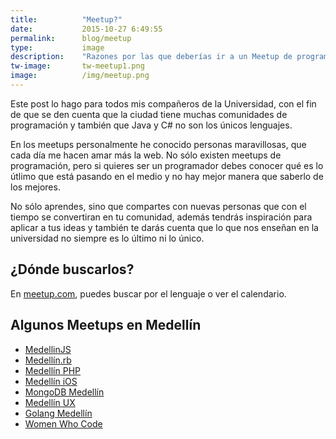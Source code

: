 ```yaml
---
title:  		"Meetup?"
date:   		2015-10-27 6:49:55
permalink: 		blog/meetup
type: 			image
description: 	"Razones por las que deberías ir a un Meetup de programación"
tw-image: 		tw-meetup1.png
image: 			/img/meetup.png
---
```

Este post lo hago para todos mis compañeros de la Universidad, con el fin de que se den cuenta que la ciudad tiene muchas comunidades de programación y también que Java y C# no son los únicos lenguajes.

En los meetups personalmente he conocido personas maravillosas, que cada día me hacen amar más la web. No sólo existen meetups de programación, pero si quieres ser un programador debes conocer qué es lo útlimo que está pasando en el medio y no hay mejor manera que saberlo de los mejores.

No sólo aprendes, sino que compartes con nuevas personas que con el tiempo se convertiran en tu comunidad, además tendrás inspiración para aplicar a tus ideas y también te darás cuenta que lo que nos enseñan en la universidad no siempre es lo último ni lo único.

## ¿Dónde buscarlos?
En [meetup.com](http://www.meetup.com/find/events/?allMeetups=true&radius=100&userFreeform=Medell%C3%ADn%2C+Colombia&mcId=c1006697&change=yes&eventFilter=mysugg), puedes buscar por el lenguaje o ver el calendario.

## Algunos Meetups en Medellín
- [MedellinJS](http://www.meetup.com/MedellinJS/events/226346745/)
- [Medellín.rb](http://www.meetup.com/medellin-rb/?a=pcmg1)
- [Medellín PHP](http://www.meetup.com/Medellin-PHP/)
- [Medellín iOS](http://www.meetup.com/Medellin-iOS/)
- [MongoDB Medellín](http://www.meetup.com/MongoDB-Medellin/)
- [Medellín UX](http://www.meetup.com/MedellinUX/)
- [Golang Medellín](http://www.meetup.com/Golang-Medellin/)
- [Women Who Code](http://www.meetup.com/Women-Who-Code-Medellin/)
